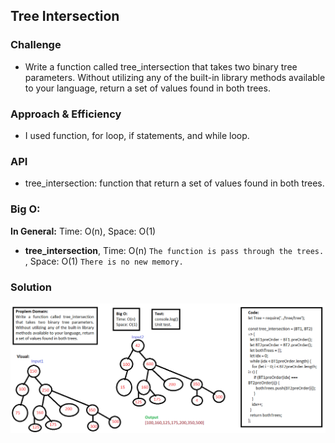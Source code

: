 ## Tree Intersection

### Challenge
- Write a function called tree_intersection that takes two binary tree parameters. Without utilizing any of the built-in library methods available to your language, return a set of values found in both trees.

### Approach & Efficiency
- I used function, for loop, if statements, and while loop.

### API  
- tree_intersection: function that return a set of values found in both trees.

### Big O:
**In General:**
Time: O(n), Space: O(1)

- **tree_intersection**, Time: O(n) `The function is pass through the trees.` , Space: O(1) `There is no new memory.`

### Solution
![Tree Intersection](../../assets/challenge32.png)